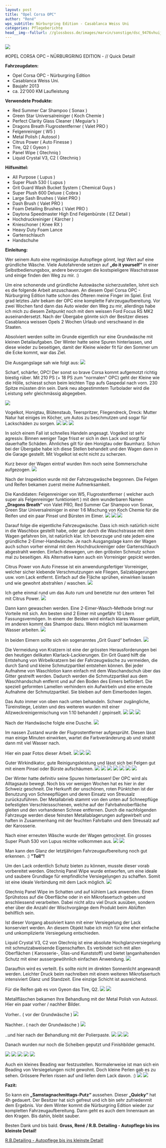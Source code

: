 ```yaml
---
layout: post
title: "Opel Corsa OPC"
author: "René"
wps_subtitle: Nürburgring Edition - Casablanca Weiss Uni
categories: Pflegeberichte
head__img--fullurl: //glossboss.de/images/marvin/sonstige/dsc_9476vhuij.jpg
---
```

![](http://abload.de/img/headervokl0.jpg)

#OPEL CORSA OPC – NÜRBURGRING EDITION - // Quick Detail!


**Fahrzeugdaten:**

- Opel Corsa OPC - Nürburgring Edition 
- Casablanca Weiss Uni.
- Baujahr 2013
- ca. 22‘000 KM Laufleistung



**Verwendete Produkte:**

- Red Summer Car Shampoo ( Sonax )
- Green Star Universalreiniger ( Koch Chemie )
- Perfect Clarity Glass Cleaner ( Meguiar’s )
- Dragons Breath Flugrostentferner ( Valet PRO )
- Felgenreiniger ( W5 )
- Metal Polish ( Autosol )
- Citrus Power ( Auto Finesse )
- Tire, Q2 ( Gyeon )
- Panel Wipe ( Gtechniq )
- Liquid Crystal V3, C2 ( Gtechniq )



**Hilfsmittel:**

- All Purpose ( Lupus )
- Super Plush 530 ( Lupus )
- Grit Guard Wash Bucket System ( Chemical Guys )
- Super Plush 600 Deluxe ( Cobra )
- Large Sash Brushes ( Valet PRO )
- Dash Brush ( Valet PRO )
- Foam Detailing Brushes ( Valet PRO )
- Daytona Speedmaster High End Felgenbürste ( EZ Detail )
- Hochdruckreiniger ( Kärcher )
- Knieschoner ( Knee RX )
- Heavy Duty Foam Lance
- Gartenschlauch
- Handschuhe



**Einleitung:**

Wer seinem Auto eine regelmässige Autopflege gönnt, legt Wert auf eine gründliche Wäsche. Viele Autofahrende setzen auf **„do it yourself“** in einer Selbstbedienungsbox, andere bevorzugen die kostspieligere Waschstrasse und einige finden den Weg zu mir. :)

Um eine schonende und gründliche Autowäsche sicherzustellen, lohnt sich es die folgende Arbeit anzuschauen. An diesem Opel Corsa OPC - Nürburgring Edition hatte schon des Öfteren meine Finger im Spiel. Erst grad letztes Jahr bekam der OPC eine komplette Fahrzeugaufbereitung. Vor zwei Wochen fand dann das Auto wieder den Weg zu mir, allerdings habe ich mich zu diesem Zeitpunkt noch mit dem weissen Ford Focus RS MK2 auseinandersetzt. Nach der Übergabe gönnte sich der Besitzer dieses Casablanca weissen Opels 2 Wochen Urlaub und verschwand in die Staaten.

Absolviert werden sollte im Grunde eigentlich nur eine Grundwäsche mit kleinen Detailaufgaben. Der Winter hatte seine Spuren hinterlassen, und diese wieder zu beseitigen, damit der Kleine wieder fit für den Sommer um die Ecke kommt, war das Ziel. 

Die Ausgangslage sah wie folgt aus:
![](http://abload.de/img/dsc_9383yqq5c.jpg)

Scharf, schärfer, OPC! Der sonst so brave Corsa kommt aufgemotzt richtig biestig rüber. Mit 210 PS (+ 18 PS zum "normalen" OPC) geht der Kleine wie die Hölle, schiesst schon beim leichten Tipp aufs Gaspedal nach vorn. 230 Spitze müssten drin sein. Dank neu abgestimmtem Turbolader wird die Leistung sehr gleichmässig abgegeben.

![](http://abload.de/img/dsc_9373o0pxx.jpg)

Vogelkot, Honigtau, Blütenstaub, Teerspritzer, Fliegendreck, Dreck: Mutter Natur hat einiges im Köcher, um Autos zu beschmutzen und sogar für Lackschäden zu sorgen.
![](http://abload.de/img/dsc_9372avrw6.jpg)
![](http://abload.de/img/dsc_9375vdo94.jpg)
![](http://abload.de/img/dsc_9376iiqee.jpg)

In solch einem Fall ist schnelles Handeln angesagt. Vogelkot ist sehr agressiv. Binnen weniger Tage frisst er sich in den Lack und sorgt für dauerhafte Schäden. Ähnliches gilt für den Honigtau oder Baumharz. Schon bei der Übergabe habe ich diese Stellen behandelt und den Wagen dann in die Garage gestellt. Mit Vogelkot ist echt nicht zu scherzen.

Kurz bevor der Wagen eintraf wurden Ihm noch seine Sommerschuhe aufgezogen. 
![](http://abload.de/img/dsc_9380uho1j.jpg)

Nach der Inspektion wurde mit der Fahrzeugwäsche begonnen. Die Felgen und Reifen bekamen zuerst meine Aufmerksamkeit. 

Die Kandidaten: Felgenreiniger von W5, Flugrostentferner ( welcher auch super als Felgenreiniger funktioniert ) mit dem wunderbaren Namen **„Dragons Breath“** von Valet PRO, Red Summer Car Shampoo von Sonax, Green Star Universalreiniger in einer 1:6 Mischung von Koch Chemie für die Reifen und ein paar Pinsel und Bürsten im Eimer. 
![](http://abload.de/img/dsc_9388uvonv.jpg)
![](http://abload.de/img/dsc_9392ebq1y.jpg)
![](http://abload.de/img/dsc_9393slrs8.jpg)

Darauf folge die eigentliche Fahrzeugwäsche. Dass ich mich natürlich nicht in die Waschbox gestellt habe, oder gar durch die Waschstrasse mit dem Wagen gefahren bin, ist natürlich klar. Ich bevorzuge und rate jedem eine gründliche 2-Eimer-Handwäsche. Je nach Ausgangslage kann der Wagen auch schon vorher einmal mit dem Hochdruckreiniger oder Gartenschlauch abgestrahlt werden. Einfach deswegen, um den gröbsten Schmutz schon mal zu beseitigen. Als Alternative kann auch ein Vorreiniger gepickt werden. 

Citrus Power von Auto Finesse ist ein anwendungsfertiger Vorreiniger, welcher sicher klebende Verschmutzungen wie Fliegen, Salzablagerungen usw. vom Lack entfernt. Einfach auf die Fläche sprühen, einwirken lassen und wie gewohnt abstrahlen / waschen. 
![](http://abload.de/img/dsc_9402e3q4p.jpg)

Ich gehe einmal rund um das Auto rum und benetzte nur den unteren Teil mit Citrus Power.
![](http://abload.de/img/dsc_9403k3q8i.jpg)

Dann kann gewaschen werden. Eine 2-Eimer-Wasch-Methode bringt nur Vorteile mit sich. Am besten sind 2 Eimer mit ungefähr 10 Litern Fassungsvermögen. In einem der Beiden wird einfach klares Wasser gefüllt, im anderen kommt das Shampoo dazu. Wenn möglich mit lauwarmem Wasser arbeiten. 
![](http://abload.de/img/dsc_9405t9p1g.jpg)

In beiden Eimern sollte sich ein sogenanntes „Grit Guard“ befinden. 
![](http://abload.de/img/dsc05048t2q95.jpg)

Die Vermeidung von Kratzern ist eine der grössten Herausforderungen bei den heutigen delikaten Klarlack-Lackierungen. Ein Grit Guard hilft die Entstehung von Wirbelkratzern bei der Fahrzeugwäsche zu vermeiden, die durch Sand und kleine Schmutzpartikel entstehen können. Bei jeder Aufnahme von Waschlotion kann einfach mit dem Waschandschuh über das Gitter gestreift werden. Dadurch werden die Schmutzpartikel aus dem Waschhandschuh entfernt und auf den Boden des Eimers befördert. Die speziell geformten Lamellen  verhindern ein Aufwirbeln und eine erneute Aufnahme der Schmutzpartikel. Sie bleiben auf dem Eimerboden liegen. 

Das Auto immer von oben nach unten behandeln. Schwer zugängliche, Türeinstiege, Leisten und des weiteren wurden mit einer Allzweckreinigermischung von 1:10 behandelt / gepinselt.
![](http://abload.de/img/dsc_9406p8q5q.jpg)
![](http://abload.de/img/dsc_9407coo2e.jpg)
![](http://abload.de/img/dsc_9408q7rzy.jpg)

Nach der Handwäsche folgte eine Dusche.
![](http://abload.de/img/dsc_9410lrqpx.jpg)

Im nassen Zustand wurde der Flugrostentferner aufgesprüht. Diesen lässt man einige Minuten einwirken, wartet die Farbveränderung ab und strahlt dann mit viel Wasser nach.

Hier ein paar Fotos dieser Arbeit.
![](http://abload.de/img/dsc_9411u2sje.jpg)
![](http://abload.de/img/dsc_9412xosth.jpg)
![](http://abload.de/img/dsc_9413o3sgf.jpg)

Guter Wirkindikator, gute Reinigungsleistung und lässt sich bei Felgen gut mit einem Pinsel oder Bürste aufschäumen.
![](http://abload.de/img/dsc_9415cbs3f.jpg)
![](http://abload.de/img/dsc_9416dis95.jpg)
![](http://abload.de/img/dsc_9419lssa5.jpg)
![](http://abload.de/img/dsc_942068sy3.jpg)
![](http://abload.de/img/dsc_9422omsav.jpg)
![](http://abload.de/img/dsc_9426r3se0.jpg)
![](http://abload.de/img/dsc_942942sez.jpg)

Der Winter hatte definitiv seine Spuren hinterlassen! Der OPC wird als Alltagsauto bewegt. Noch bis vor wenigen Wochen hat es hier in der Schweiz geschneit. Die Herkunft der unschönen, roten Pünktchen ist der Benutzung von Schneepflügen und deren Einsatz von Streusalz zurückzuführen. Der Metallabrieb stammt von den unten auf Schneepflüge befestigten Verschleissschienen, welche auf der Fahrbahnoberfläche gleiten und den vorhandenen Schnee entfernen. Durch die nachfolgenden Fahrzeuge werden diese feinsten Metallablagerungen aufgewirbelt und haften in Zusammenhang mit 
der feuchten Fahrbahn und dem Streusalz auf der Karosserie.

Nach einer erneuten Wäsche wurde der Wagen getrocknet. Ein grosses Super Plush 530 von Lupus reichte vollkommen aus. 
![](http://abload.de/img/dsc_9433hzub4.jpg)
![](http://abload.de/img/dsc_94346luww.jpg)

Man kann den Glanz der letztjährigen Fahrzeugaufbereitung noch gut erkennen. :) **"Toll“!**

Um den Lack ordentlich Schutz bieten zu können, musste dieser vorab vorbereitet werden. Gtechniq Panel Wipe wurde entworfen, um eine ideale und saubere Grundlage für empfindliche Versiegelungen zu schaffen. Somit ist eine ideale Verbindung mit dem Lack möglich.
![](http://abload.de/img/dsc_9435hnu7p.jpg)

Gtechniq Panel Wipe im Schatten und auf kühlem Lack anwenden. Einen Sprühstoss auf die Oberfläche oder in ein Mikrofasertuch geben und anschliessend verarbeiten. Dabei nicht allzu viel Druck ausüben, sondern eher über die Anzahl der Wischvorgänge dem Produkt beim Ablüften behilflich sein.

Ist dieser Vorgang absolviert kann mit einer Versiegelung der Lack konserviert werden. An diesem Objekt habe ich mich für eine eher einfache und unkomplizierte Versiegelung entschieden.

Liquid Crystal V3, C2 von Gtechniq ist eine absolute Hochglanzversiegelung mit schmutzabweisende Eigenschaften. Es verbindet sich mit allen Oberflächen ( Karosserie-, Glas-und Kunststoff) und bietet langanhaltenden Schutz mit einer aussergewöhnlich einfachen Anwendung. 
![](http://abload.de/img/dsc_9439rtu5m.jpg)

Daraufhin wird es verteilt. Es sollte nicht im direkten Sonnenlicht angewandt werden. Leichter Druck beim nachreiben mit einem weiteren Mikrofasertuch intensiviert Glanz und Standzeit. Eine einzige Schicht ist ausreichend. 

Für die Reifen gab es von Gyeon das Tire, Q2.
![](http://abload.de/img/dsc_9443c4uxm.jpg)
![](http://abload.de/img/dsc_9444v5uzg.jpg)

Metallfläschen bekamen Ihre Behandlung mit der Metal Polish von Autosol. Hier ein paar vorher / nachher Bilder.

Vorher.. ( vor der Grundwäsche )
![](http://abload.de/img/dsc_9373wiu78.jpg)

Nachher.. ( nach der Grundwäsche )
![](http://abload.de/img/dsc_9451oou67.jpg)

..und hier nach der Behandlung mit der Polierpaste.
![](http://abload.de/img/dsc_9448jtu59.jpg)
![](http://abload.de/img/dsc_9449djuuo.jpg)
![](http://abload.de/img/dsc_9456cuuxa.jpg)

Danach wurden nur noch die Scheiben geputzt und Finishbilder gemacht.

![](http://abload.de/img/dsc_9458kyuxz.jpg)
![](http://abload.de/img/dsc_9459suugv.jpg)
![](http://abload.de/img/dsc_94634suet.jpg)
![](http://abload.de/img/dsc_9472yhu59.jpg)
![](http://abload.de/img/dsc_9476vhuij.jpg)

Auch ein kleines Beading war festzustellen. Normalerweise ist man sich ein Beading von Versiegelungen nicht gewohnt. Doch kleine Perlen gab es zu sehen. Grössere Perlen rissen auf und liefen dem Lack davon. :)
![](http://abload.de/img/dsc_9484hgue4.jpg)
![](http://abload.de/img/dsc_9490rxuz4.jpg)



**Fazit:**

So kann ein **„Samstagnachmittags-Putz“** aussehen. Dieser **„Quicky“** hat 4h gedauert. Der Besitzer hat sich gefreut und ich bin sehr zufriedenmit dem Ergebnis. Vor dem Winter kommt die Nürburgring Edition wieder zur kompletten Fahrzeugaufbereitung. Dann geht es auch dem Innenraum an den Kragen. Bis dahin, bleibt sauber.

Besten Dank und bis bald.
**Gruss, René / R.B. Detailing - Autopflege bis ins kleinste Detail!**

[R.B.Detailing - Autopflege bis ins kleinste Detail!](https://www.facebook.com/Detailing.R.B)